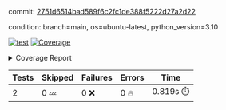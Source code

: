 commit: [2751d6514bad589f6c2fc1de388f5222d27a2d22](https://github.com/rcmdnk/python-template/tree/2751d6514bad589f6c2fc1de388f5222d27a2d22)

condition: branch=main, os=ubuntu-latest, python_version=3.10

[![test](https://github.com/rcmdnk/python-template/actions/workflows/test.yml/badge.svg)](https://github.com/rcmdnk/python-template/actions/runs/7677457891)
<a href="https://github.com/rcmdnk/python-template/blob/2751d6514bad589f6c2fc1de388f5222d27a2d22/README.md"><img alt="Coverage" src="https://img.shields.io/badge/Coverage-100%25-brightgreen.svg" /></a><details><summary>Coverage Report </summary><table><tr><th>File</th><th>Stmts</th><th>Miss</th><th>Cover</th></tr><tbody><tr><td><b>TOTAL</b></td><td><b>4</b></td><td><b>0</b></td><td><b>100%</b></td></tr></tbody></table></details>

| Tests | Skipped | Failures | Errors | Time |
| ----- | ------- | -------- | -------- | ------------------ |
| 2 | 0 :zzz: | 0 :x: | 0 :fire: | 0.819s :stopwatch: |

